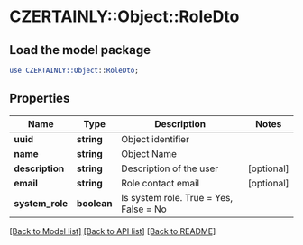 # CZERTAINLY::Object::RoleDto

## Load the model package
```perl
use CZERTAINLY::Object::RoleDto;
```

## Properties
Name | Type | Description | Notes
------------ | ------------- | ------------- | -------------
**uuid** | **string** | Object identifier | 
**name** | **string** | Object Name | 
**description** | **string** | Description of the user | [optional] 
**email** | **string** | Role contact email | [optional] 
**system_role** | **boolean** | Is system role. True &#x3D; Yes, False &#x3D; No | 

[[Back to Model list]](../README.md#documentation-for-models) [[Back to API list]](../README.md#documentation-for-api-endpoints) [[Back to README]](../README.md)


